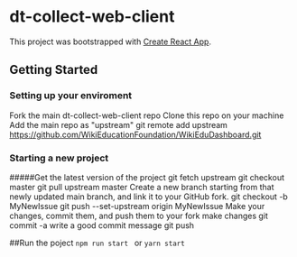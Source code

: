 # dt-collect-web-client
This project was bootstrapped with [Create React App](https://github.com/facebook/create-react-app).

## Getting Started

### Setting up your enviroment
Fork the main dt-collect-web-client repo
Clone this repo on your machine
Add the main repo as "upstream"
git remote add upstream https://github.com/WikiEducationFoundation/WikiEduDashboard.git

### Starting a new project
#####Get the latest version of the project
git fetch upstream
git checkout master
git pull upstream master
Create a new branch starting from that newly updated main branch, and link it to your GitHub fork.
git checkout -b MyNewIssue
git push --set-upstream origin MyNewIssue
Make your changes, commit them, and push them to your fork
make changes
git commit -a
write a good commit message
git push

##Run the poject
`npm run start ` or `yarn start`